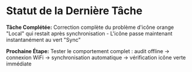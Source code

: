 # Statut de la Dernière Tâche

**Tâche Complétée:** Correction complète du problème d'icône orange "Local" qui restait après synchronisation - L'icône passe maintenant instantanément au vert "Sync"

**Prochaine Étape:** Tester le comportement complet : audit offline → connexion WiFi → synchronisation automatique → vérification icône verte immédiate